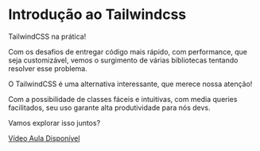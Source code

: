 # Introdução ao Tailwindcss

TailwindCSS na prática!

Com os desafios de entregar código mais rápido, com performance, que seja customizável, vemos o surgimento de várias bibliotecas tentando resolver esse problema. 

O TailwindCSS é uma alternativa interessante, que merece nossa atenção!

Com a possibilidade de classes fáceis e intuitivas, com media queries facilitados, seu uso garante alta produtividade para nós devs.

Vamos explorar isso juntos?

[Vídeo Aula Disponível](https://www.youtube.com/watch?v=eBYSFjgO6Hk)
